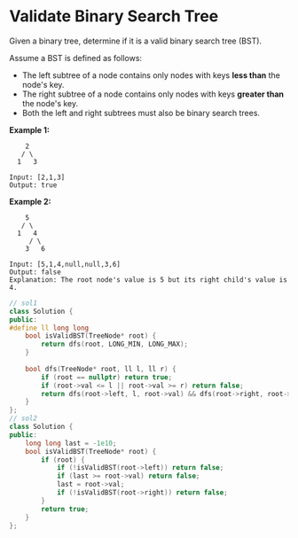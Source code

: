 # Validate Binary Search Tree

Given a binary tree, determine if it is a valid binary search tree (BST).

Assume a BST is defined as follows:

- The left subtree of a node contains only nodes with keys **less than** the node's key.
- The right subtree of a node contains only nodes with keys **greater than** the node's key.
- Both the left and right subtrees must also be binary search trees.

 

**Example 1:**

```
    2
   / \
  1   3

Input: [2,1,3]
Output: true
```

**Example 2:**

```
    5
   / \
  1   4
     / \
    3   6

Input: [5,1,4,null,null,3,6]
Output: false
Explanation: The root node's value is 5 but its right child's value is 4.
```

```c++
// sol1
class Solution {
public:
#define ll long long
    bool isValidBST(TreeNode* root) {
        return dfs(root, LONG_MIN, LONG_MAX);
    }
    
    bool dfs(TreeNode* root, ll l, ll r) {
        if (root == nullptr) return true;
        if (root->val <= l || root->val >= r) return false;
        return dfs(root->left, l, root->val) && dfs(root->right, root->val, r);
    }
};
// sol2
class Solution {
public:
    long long last = -1e10;
    bool isValidBST(TreeNode* root) {
        if (root) {
            if (!isValidBST(root->left)) return false;
            if (last >= root->val) return false;
            last = root->val;
            if (!isValidBST(root->right)) return false;
        }
        return true;
    }
};
```

